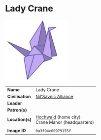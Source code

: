 # Lady Crane

<img src="https://raw.githubusercontent.com/jesskelsall/astarus-images/main/symbols/0a3f94c00979155f.png" height="200" />

|||
| --- | --- |
| **Name** | Lady Crane | organisation.4
| **Civilisation** | [Nil'Savnic Alliance](../civilisations/nilsavnic-alliance/nilsavnic-alliance.md) |
| **Leader** | |
| **Patron(s)** | |
| **Location(s)** | [Hochwald](../places/settlements/cities/hochwald.md) (home city)<br>Crane Manor (headquarters) |
|||
| **Image ID** | `0a3f94c00979155f` |
